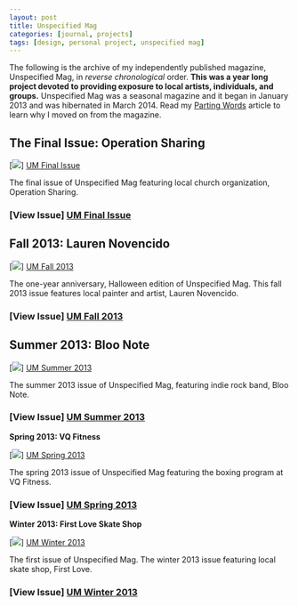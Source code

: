 ```yaml
---
layout: post
title: Unspecified Mag
categories: [journal, projects]
tags: [design, personal project, unspecified mag]
---
```


The following is the archive of my independently published magazine, Unspecified Mag, in *reverse chronological* order. **This was a year long project devoted to providing exposure to local artists, individuals, and groups.** Unspecified Mag was a seasonal magazine and it began in January 2013 and was hibernated in March 2014. Read my [Parting Words](https://danegonzalez.com/parting-words) article to learn why I moved on from the magazine.


## The Final Issue: Operation Sharing

[![](https://danegonzalez.com/wp-content/uploads/2015/02/UM_FinalIssue_Cover.jpg)] [UM Final Issue]

The final issue of Unspecified Mag featuring local church organization, Operation Sharing.

### [View Issue] [UM Final Issue]


## Fall 2013: Lauren Novencido

[![](https://danegonzalez.com/wp-content/uploads/2015/02/UM_Fall13_Cover.jpg)] [UM Fall 2013]

The one-year anniversary, Halloween edition of Unspecified Mag. This fall 2013 issue features local painter and artist, Lauren Novencido.

### [View Issue] [UM Fall 2013]
 

## Summer 2013: Bloo Note

[![](https://danegonzalez.com/wp-content/uploads/2015/02/UM_Summer13_Cover1.jpg)] [UM Summer 2013]

The summer 2013 issue of Unspecified Mag, featuring indie rock band, Bloo Note.

### [View Issue] [UM Summer 2013]
 

**Spring 2013: VQ Fitness**

[![](https://danegonzalez.com/wp-content/uploads/2015/02/UM_Spring13_Cover.jpg)] [UM Spring 2013]

The spring 2013 issue of Unspecified Mag featuring the boxing program at VQ Fitness.

### [View Issue] [UM Spring 2013]
 

**Winter 2013: First Love Skate Shop**

[![](https://danegonzalez.com/wp-content/uploads/2015/02/UM_Winter13_Cover.jpg)] [UM Winter 2013]

The first issue of Unspecified Mag. The winter 2013 issue featuring local skate shop, First Love.

### [View Issue] [UM Winter 2013]


[UM Final Issue]: https://danegonzalez.com/wp-content/uploads/2015/02/5.-The-Final-Issue-Unspecified-Mag.pdf "The Final Issue: Operation Sharing"
[UM Fall 2013]: https://danegonzalez.com/assets/pdf/4.-Fall-2013-Unspecified-Mag.pdf "Fall 2013: Lauren Novencido"
[UM Summer 2013]:  https://danegonzalez.com/assets/pdf/3.-Summer-2013-Unspecified-Mag.pdf "Summer 2013: Bloo Note"
[UM Spring 2013]:	https://danegonzalez.com/assets/pdf/2.-Spring-2013-Unspecified-Mag.pdf "Spring 2013: VQ Fitness"
[UM Winter 2013]: https://danegonzalez.com/assets/pdf/1.-Winter-2013-Unspecified-Mag.pdf "Winter 2013: First Love Skate Shop"
